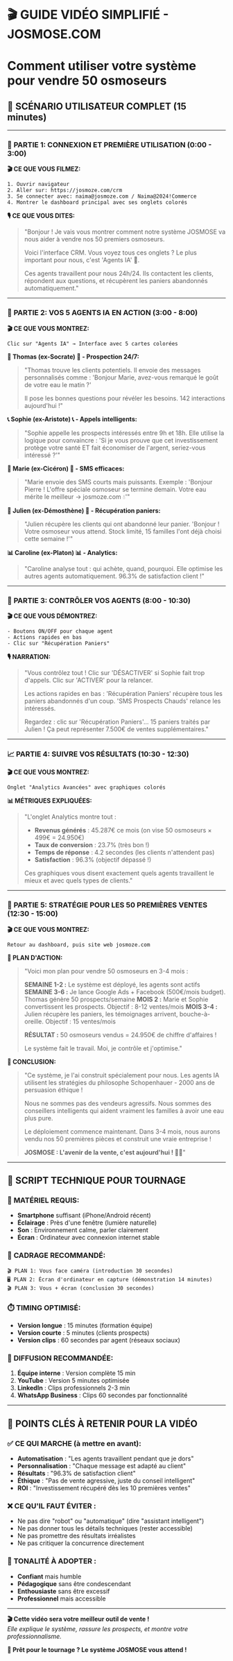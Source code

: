 # 🎬 GUIDE VIDÉO SIMPLIFIÉ - JOSMOSE.COM
# Comment utiliser votre système pour vendre 50 osmoseurs

## 📱 **SCÉNARIO UTILISATEUR COMPLET** (15 minutes)

---

### 🎯 **PARTIE 1: CONNEXION ET PREMIÈRE UTILISATION** (0:00 - 3:00)

**🎬 CE QUE VOUS FILMEZ:**
```
1. Ouvrir navigateur
2. Aller sur: https://josmoze.com/crm
3. Se connecter avec: naima@josmoze.com / Naima@2024!Commerce
4. Montrer le dashboard principal avec ses onglets colorés
```

**🎙️ CE QUE VOUS DITES:**
> "Bonjour ! Je vais vous montrer comment notre système JOSMOSE va nous aider à vendre nos 50 premiers osmoseurs.
> 
> Voici l'interface CRM. Vous voyez tous ces onglets ? Le plus important pour nous, c'est 'Agents IA' 🤖.
> 
> Ces agents travaillent pour nous 24h/24. Ils contactent les clients, répondent aux questions, et récupèrent les paniers abandonnés automatiquement."

---

### 🤖 **PARTIE 2: VOS 5 AGENTS IA EN ACTION** (3:00 - 8:00)

**🎬 CE QUE VOUS MONTREZ:**
```
Clic sur "Agents IA" → Interface avec 5 cartes colorées
```

**📱 Thomas (ex-Socrate) 🧠 - Prospection 24/7:**
> "Thomas trouve les clients potentiels. Il envoie des messages personnalisés comme : 'Bonjour Marie, avez-vous remarqué le goût de votre eau le matin ?' 
> 
> Il pose les bonnes questions pour révéler les besoins. 142 interactions aujourd'hui !"

**📞 Sophie (ex-Aristote) 📞 - Appels intelligents:**
> "Sophie appelle les prospects intéressés entre 9h et 18h. Elle utilise la logique pour convaincre : 'Si je vous prouve que cet investissement protège votre santé ET fait économiser de l'argent, seriez-vous intéressé ?'"

**💬 Marie (ex-Cicéron) 💬 - SMS efficaces:**
> "Marie envoie des SMS courts mais puissants. Exemple : 'Bonjour Pierre ! L'offre spéciale osmoseur se termine demain. Votre eau mérite le meilleur → josmoze.com 💧'"

**🛒 Julien (ex-Démosthène) 🛒 - Récupération paniers:**
> "Julien récupère les clients qui ont abandonné leur panier. 'Bonjour ! Votre osmoseur vous attend. Stock limité, 15 familles l'ont déjà choisi cette semaine !'"

**📊 Caroline (ex-Platon) 📊 - Analytics:**
> "Caroline analyse tout : qui achète, quand, pourquoi. Elle optimise les autres agents automatiquement. 96.3% de satisfaction client !"

---

### 🎯 **PARTIE 3: CONTRÔLER VOS AGENTS** (8:00 - 10:30)

**🎬 CE QUE VOUS DÉMONTREZ:**
```
- Boutons ON/OFF pour chaque agent
- Actions rapides en bas
- Clic sur "Récupération Paniers"
```

**🎙️ NARRATION:**
> "Vous contrôlez tout ! Clic sur 'DÉSACTIVER' si Sophie fait trop d'appels. Clic sur 'ACTIVER' pour la relancer.
> 
> Les actions rapides en bas : 'Récupération Paniers' récupère tous les paniers abandonnés d'un coup. 'SMS Prospects Chauds' relance les intéressés.
> 
> Regardez : clic sur 'Récupération Paniers'... 15 paniers traités par Julien ! Ça peut représenter 7.500€ de ventes supplémentaires."

---

### 📈 **PARTIE 4: SUIVRE VOS RÉSULTATS** (10:30 - 12:30)

**🎬 CE QUE VOUS MONTREZ:**
```
Onglet "Analytics Avancées" avec graphiques colorés
```

**📊 MÉTRIQUES EXPLIQUÉES:**
> "L'onglet Analytics montre tout :
> 
> - **Revenus générés** : 45.287€ ce mois (on vise 50 osmoseurs × 499€ = 24.950€)
> - **Taux de conversion** : 23.7% (très bon !)
> - **Temps de réponse** : 4.2 secondes (les clients n'attendent pas)
> - **Satisfaction** : 96.3% (objectif dépassé !)
> 
> Ces graphiques vous disent exactement quels agents travaillent le mieux et avec quels types de clients."

---

### 🚀 **PARTIE 5: STRATÉGIE POUR LES 50 PREMIÈRES VENTES** (12:30 - 15:00)

**🎬 CE QUE VOUS MONTREZ:**
```
Retour au dashboard, puis site web josmoze.com
```

**🎯 PLAN D'ACTION:**
> "Voici mon plan pour vendre 50 osmoseurs en 3-4 mois :
> 
> **SEMAINE 1-2 :** Le système est déployé, les agents sont actifs
> **SEMAINE 3-6 :** Je lance Google Ads + Facebook (500€/mois budget). Thomas génère 50 prospects/semaine
> **MOIS 2 :** Marie et Sophie convertissent les prospects. Objectif : 8-12 ventes/mois
> **MOIS 3-4 :** Julien récupère les paniers, les témoignages arrivent, bouche-à-oreille. Objectif : 15 ventes/mois
> 
> **RÉSULTAT :** 50 osmoseurs vendus = 24.950€ de chiffre d'affaires !
> 
> Le système fait le travail. Moi, je contrôle et j'optimise."

**🎉 CONCLUSION:**
> "Ce système, je l'ai construit spécialement pour nous. Les agents IA utilisent les stratégies du philosophe Schopenhauer - 2000 ans de persuasion éthique !
> 
> Nous ne sommes pas des vendeurs agressifs. Nous sommes des conseillers intelligents qui aident vraiment les familles à avoir une eau plus pure.
> 
> Le déploiement commence maintenant. Dans 3-4 mois, nous aurons vendu nos 50 premières pièces et construit une vraie entreprise !
> 
> **JOSMOSE : L'avenir de la vente, c'est aujourd'hui ! 🌊🤖**"

---

## 📝 **SCRIPT TECHNIQUE POUR TOURNAGE**

### 🎥 **MATÉRIEL REQUIS:**
- **Smartphone** suffisant (iPhone/Android récent)
- **Éclairage** : Près d'une fenêtre (lumière naturelle)
- **Son** : Environnement calme, parler clairement
- **Écran** : Ordinateur avec connexion internet stable

### 📐 **CADRAGE RECOMMANDÉ:**
```
🎬 PLAN 1: Vous face caméra (introduction 30 secondes)
🖥️ PLAN 2: Écran d'ordinateur en capture (démonstration 14 minutes)
🎬 PLAN 3: Vous + écran (conclusion 30 secondes)
```

### ⏱️ **TIMING OPTIMISÉ:**
- **Version longue** : 15 minutes (formation équipe)
- **Version courte** : 5 minutes (clients prospects)
- **Version clips** : 60 secondes par agent (réseaux sociaux)

### 📱 **DIFFUSION RECOMMANDÉE:**
1. **Équipe interne** : Version complète 15 min
2. **YouTube** : Version 5 minutes optimisée
3. **LinkedIn** : Clips professionnels 2-3 min
4. **WhatsApp Business** : Clips 60 secondes par fonctionnalité

---

## 🎯 **POINTS CLÉS À RETENIR POUR LA VIDÉO**

### ✅ **CE QUI MARCHE** (à mettre en avant):
- **Automatisation** : "Les agents travaillent pendant que je dors"
- **Personnalisation** : "Chaque message est adapté au client"
- **Résultats** : "96.3% de satisfaction client"
- **Éthique** : "Pas de vente agressive, juste du conseil intelligent"
- **ROI** : "Investissement récupéré dès les 10 premières ventes"

### ❌ **CE QU'IL FAUT ÉVITER** :
- Ne pas dire "robot" ou "automatique" (dire "assistant intelligent")
- Ne pas donner tous les détails techniques (rester accessible)
- Ne pas promettre des résultats irréalistes
- Ne pas critiquer la concurrence directement

### 🎨 **TONALITÉ À ADOPTER** :
- **Confiant** mais humble
- **Pédagogique** sans être condescendant  
- **Enthousiaste** sans être excessif
- **Professionnel** mais accessible

---

**🎬 Cette vidéo sera votre meilleur outil de vente !**  
*Elle explique le système, rassure les prospects, et montre votre professionnalisme.*

**🚀 Prêt pour le tournage ? Le système JOSMOSE vous attend !**